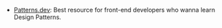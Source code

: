 - [Patterns.dev](https://www.patterns.dev/): Best resource for front-end developers who wanna learn Design Patterns.